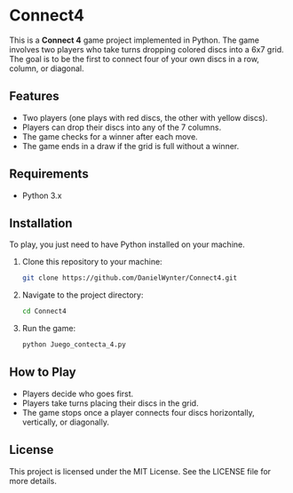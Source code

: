 # Connect4

This is a **Connect 4** game project implemented in Python. The game involves two players who take turns dropping colored discs into a 6x7 grid. The goal is to be the first to connect four of your own discs in a row, column, or diagonal.

## Features

- Two players (one plays with red discs, the other with yellow discs).
- Players can drop their discs into any of the 7 columns.
- The game checks for a winner after each move.
- The game ends in a draw if the grid is full without a winner.

## Requirements

- Python 3.x

## Installation

To play, you just need to have Python installed on your machine.

1. Clone this repository to your machine:
    ```bash
    git clone https://github.com/DanielWynter/Connect4.git
    ```
2. Navigate to the project directory:
    ```bash
    cd Connect4
    ```
3. Run the game:
    ```bash
    python Juego_contecta_4.py
    ```

## How to Play

- Players decide who goes first.
- Players take turns placing their discs in the grid.
- The game stops once a player connects four discs horizontally, vertically, or diagonally.

## License

This project is licensed under the MIT License. See the LICENSE file for more details.
